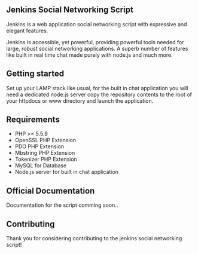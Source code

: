 ## Jenkins Social Networking Script

Jenkins is a web application social networking script with expressive and elegant features.

Jenkins is accessible, yet powerful, providing powerful tools needed for large, robust social networking applications. A superb number of features like built in real time chat made purely with node.js and much more.

## Getting started
Set up your LAMP stack like usual, for the built in chat application you will need a dedicated node.js server 
copy the repository contents to the root of your httpdocs or www directory and launch the application.

## Requirements

* PHP >= 5.5.9
* OpenSSL PHP Extension
* PDO PHP Extension
* Mbstring PHP Extension
* Tokenizer PHP Extension
* MySQL for Database
* Node.js server for built in chat application 

## Official Documentation

Documentation for the script comming soon..

## Contributing

Thank you for considering contributing to the jenkins social networking script!

